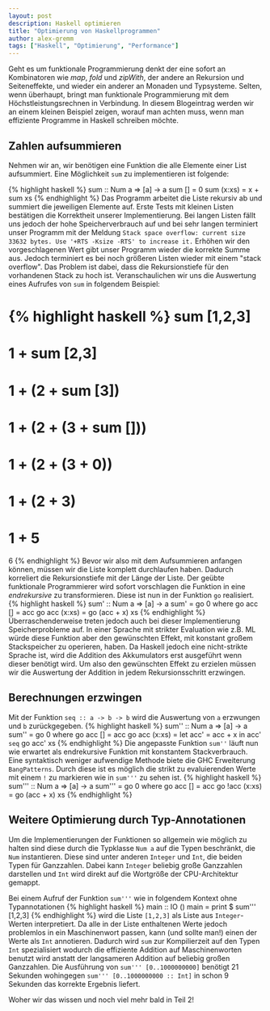 ```yaml
---
layout: post
description: Haskell optimieren
title: "Optimierung von Haskellprogrammen"
author: alex-gremm
tags: ["Haskell", "Optimierung", "Performance"]
---
```


Geht es um funktionale Programmierung denkt der eine sofort an Kombinatoren wie _map_, _fold_ und 
_zipWith_, der andere an Rekursion und Seiteneffekte, und wieder ein anderer an Monaden und 
Typsysteme. Selten, wenn überhaupt, bringt man funktionale Programmierung mit dem Höchstleistungsrechnen
in Verbindung. In diesem Blogeintrag werden wir an einem kleinen Beispiel zeigen, worauf man achten muss, 
wenn man effiziente Programme in Haskell schreiben möchte.
<!-- more start -->

<!-- Das ist auch die Syntax für Kommentare, die im HTML nachher
auftauchen. -->

## Zahlen aufsummieren ##

Nehmen wir an, wir benötigen eine Funktion die alle Elemente einer List aufsummiert. 
Eine Möglichkeit `sum` zu implementieren ist folgende:
 
{% highlight haskell %}
sum :: Num a => [a] -> a
sum [] = 0
sum (x:xs) = x + sum xs 
{% endhighlight %}
Das Programm arbeitet die Liste rekursiv ab und summiert die jeweiligen Elemente auf. Erste
Tests mit kleinen Listen bestätigen die Korrektheit unserer Implementierung. Bei langen Listen fällt 
uns jedoch der hohe Speicherverbrauch auf und bei sehr langen terminiert unser Programm 
mit der Meldung `Stack space overflow: current size 33632 bytes.
Use '+RTS -Ksize -RTS' to increase it.` Erhöhen wir den vorgeschlagenen Wert gibt unser Programm 
wieder die korrekte Summe aus. Jedoch terminiert es bei noch größeren Listen wieder mit einem 
"stack overflow". Das Problem ist dabei, dass die Rekursionstiefe für den vorhandenen Stack zu hoch ist. Veranschaulichen wir uns die 
Auswertung eines Aufrufes von `sum` in folgendem Beispiel:

{% highlight haskell %}
sum [1,2,3]
= 
1 + sum [2,3]
=
1 + (2 + sum [3])
=
1 + (2 + (3 + sum []))
=
1 + (2 + (3 + 0))
= 
1 + (2 + 3)
=
1 + 5
=
6
{% endhighlight %}
Bevor wir also mit dem Aufsummieren anfangen können, müssen wir die Liste komplett durchlaufen haben.
Dadurch korreliert die Rekursionstiefe mit der Länge der Liste. Der geübte funktionale Programmierer 
wird sofort vorschlagen die Funktion in eine _endrekursive_ zu transformieren. Diese ist nun in 
der Funktion `go` realisiert.
{% highlight haskell %}
sum' :: Num a => [a] -> a
sum' = go 0
  where
    go acc [] = acc
    go acc (x:xs) = go (acc + x) xs
{% endhighlight %}
Überraschenderweise treten jedoch auch bei dieser Implementierung Speicherprobleme auf. 
In einer Sprache mit strikter Evaluation wie z.B. ML würde diese Funktion aber den gewünschten Effekt, mit konstant großem Stackspeicher 
zu operieren, haben.
Da Haskell jedoch eine nicht-strikte Sprache ist, wird die Addition des Akkumulators erst ausgeführt wenn dieser benötigt wird.
Um also den gewünschten Effekt zu erzielen müssen wir die Auswertung der Addition in jedem Rekursionsschritt erzwingen.

## Berechnungen erzwingen ##

Mit der Funktion `seq :: a -> b -> b` wird die Auswertung von `a` erzwungen und `b` zurückgegeben. 
{% highlight haskell %}
sum'' :: Num a => [a] -> a
sum'' = go 0
  where
    go acc [] = acc
    go acc (x:xs) = 
      let acc' = acc + x
      in acc' `seq` go acc' xs
{% endhighlight %}
Die angepasste Funktion `sum''` läuft nun wie erwartet als endrekursive Funktion mit konstantem 
Stackverbrauch. Eine syntaktisch weniger aufwendige Methode biete die GHC Erweiterung 
`BangPatterns`. Durch diese ist es möglich die strikt zu evaluierenden Werte mit einem `!` zu 
markieren wie in `sum'''` zu sehen ist.
{% highlight haskell %}
sum''' :: Num a => [a] -> a
sum''' = go 0
  where
    go acc [] = acc
    go !acc (x:xs) = go (acc + x) xs
{% endhighlight %}

## Weitere Optimierung durch Typ-Annotationen ##

Um die Implementierungen der Funktionen so allgemein wie möglich zu halten
sind diese durch die Typklasse `Num a` auf die Typen beschränkt,
die `Num` instantieren. Diese sind unter anderen `Integer` und `Int`,
 die beiden Typen für Ganzzahlen. Dabei kann `Integer` beliebig 
große Ganzzahlen darstellen und `Int` wird direkt auf die Wortgröße
der CPU-Architektur gemappt.

Bei einem Aufruf der Funktion `sum'''` wie in folgendem Kontext ohne 
Typannotationen 
{% highlight haskell %}
main :: IO ()
main = print $ sum''' [1,2,3]
{% endhighlight %}
wird die Liste `[1,2,3]` als Liste aus `Integer`-Werten interpretiert. Da alle in der Liste enthaltenen Werte jedoch problemlos in ein 
Maschinenwort passen, kann (und sollte man!) einen der Werte als `Int` annotieren. Dadurch wird `sum` zur Kompilierzeit auf den Typen `Int` spezialisiert wodurch die effiziente Addition auf 
Maschinenworten benutzt wird anstatt der langsameren Addition auf 
beliebig großen Ganzzahlen. Die Ausführung von `sum''' [0..1000000000]` benötigt 21 Sekunden wohingegen `sum''' [0..1000000000 :: Int]` in schon 9 Sekunden
das korrekte Ergebnis liefert.

Woher wir das wissen und noch viel mehr bald in Teil 2!

<!-- more end -->

